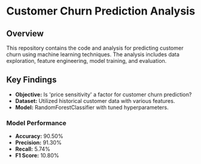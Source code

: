 # Customer Churn Prediction Analysis

## Overview

This repository contains the code and analysis for predicting customer churn using machine learning techniques. The analysis includes data exploration, feature engineering, model training, and evaluation.

## Key Findings

- **Objective:** Is 'price sensitivity' a factor for customer churn prediction?
- **Dataset:** Utilized historical customer data with various features.
- **Model:** RandomForestClassifier with tuned hyperparameters.

### Model Performance

- **Accuracy:** 90.50%
- **Precision:** 91.30%
- **Recall:** 5.74%
- **F1 Score:** 10.80% 
